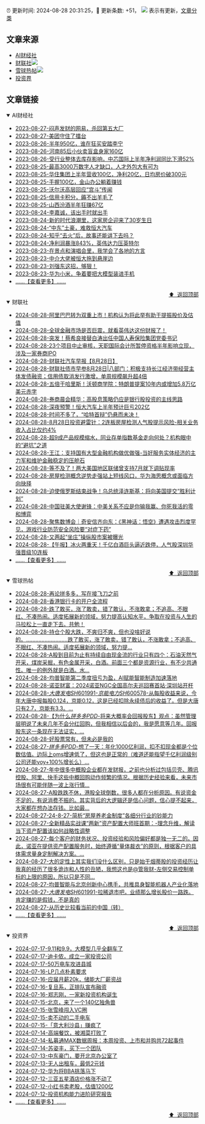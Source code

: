 ##

:alarm_clock: 更新时间: 2024-08-28 20:31:25，:rocket: 更新条数: +51， ![](/assets/dot.png) 表示有更新，[文章分类](/TAGS.md)

## 文章来源

- [AI财经社](#ai财经社)  
- [财联社](#财联社)![](/assets/dot.png)   
- [雪球热帖](#雪球热帖)![](/assets/dot.png)   
- [投资界](#投资界)  

## 文章链接

<details open>
<summary id="ai财经社">
 AI财经社
</summary>


- [2023-08-27-闷声发财的网易，杀回第五大厂](https://www.aicaijing.com.cn/article/18610)  
- [2023-08-27-美团守住了擂台](https://www.aicaijing.com.cn/article/18611)  
- [2023-08-26-半年950亿，谁在狂买安踏李宁](https://www.aicaijing.com.cn/article/18607)  
- [2023-08-26-河南85后小伙卖盲盒身家160亿](https://www.aicaijing.com.cn/article/18608)  
- [2023-08-26-受行业整体去库存影响，中芯国际上半年净利润同比下滑52%](https://www.aicaijing.com.cn/article/18609)  
- [2023-08-25-最高3000万数字人才缺口，人才外包大有可为](https://www.aicaijing.com.cn/article/18601)  
- [2023-08-25-华住集团上半年营收100亿，净利20亿，日均房价破300元](https://www.aicaijing.com.cn/article/18602)  
- [2023-08-25-手握100亿，金山办公躺着赚钱](https://www.aicaijing.com.cn/article/18603)  
- [2023-08-25-沃尔沃高层回应“宫斗”传闻](https://www.aicaijing.com.cn/article/18604)  
- [2023-08-25-信用卡积分，薅不出羊毛了](https://www.aicaijing.com.cn/article/18605)  
- [2023-08-25-山西汾酒半年狂赚67亿](https://www.aicaijing.com.cn/article/18606)  
- [2023-08-24-李嘉诚，该出手时就出手](https://www.aicaijing.com.cn/article/18596)  
- [2023-08-24-新的时代浪潮里，这家房企迎来了30岁生日](https://www.aicaijing.com.cn/article/18597)  
- [2023-08-24-“中东”土豪，难救恒大汽车](https://www.aicaijing.com.cn/article/18598)  
- [2023-08-24-知乎“去火”后，故事还能讲下去吗？](https://www.aicaijing.com.cn/article/18599)  
- [2023-08-24-净利润暴涨843%，英伟达力压英特尔](https://www.aicaijing.com.cn/article/18600)  
- [2023-08-23-在景点和演唱会里，我学会了各地的方言](https://www.aicaijing.com.cn/article/18591)  
- [2023-08-23-中介大佬被恒大拖到悬崖边](https://www.aicaijing.com.cn/article/18592)  
- [2023-08-23-刘强东这招，够狠！](https://www.aicaijing.com.cn/article/18593)  
- [2023-08-23-华为小米，争着要把大模型装进手机](https://www.aicaijing.com.cn/article/18594)  
- [......【查看更多】......](/details/AI财经社.md)

<div align="right"><a href="#文章来源">⬆ &nbsp;返回顶部</a></div>
</details>

<details open>
<summary id="财联社">
 财联社
</summary>


- [2024-08-28-阿里巴巴转为双重上市！机构认为将此举有助于提振股价及估值](https://www.cls.cn/detail/1779202)  
- [2024-08-28-全球金融市场是否巨震，就看英伟达这份财报了！](https://www.cls.cn/detail/1779198)  
- [2024-08-28-突发！蔡希良接替白涛出任中国人寿保险集团党委书记](https://www.cls.cn/detail/1779195)  
- [2024-08-28-23个项目中止审核，天职国际会计所暂停资格半年影响立现，涉及一家券商IPO](https://www.cls.cn/detail/1779007)  
- [2024-08-28-财联社汽车早报【8月28日】](https://www.cls.cn/detail/1779005)  
- [2024-08-28-财联社债市早参8月28日|八部门：积极支持长江经济带经营主体发债融资；信用债取消发行激增，单周规模飙升超4倍](https://www.cls.cn/detail/1779004)  
- [2024-08-28-五倍于哈里斯！沃顿商学院：特朗普提案10年内或增加5.8万亿美元赤字](https://www.cls.cn/detail/1778991)  
- [2024-08-28-券商晨会精华：高股息策略仍应是银行股投资的主线思路](https://www.cls.cn/detail/1778985)  
- [2024-08-28-深夜预警！恒大汽车上半年预计巨亏202亿](https://www.cls.cn/detail/1778957)  
- [2024-08-28-时间不多了，“哈特首辩”仍悬而未决！](https://www.cls.cn/detail/1778981)  
- [2024-08-28-8月28日投资避雷针：2连板房屋检测人气股提示风险-相关业务收入占比仅约4%](https://www.cls.cn/detail/1778982)  
- [2024-08-28-超9成产品规模缩水，同业存单指数基金走向何处？机构眼中的“避坑”之道](https://www.cls.cn/detail/1778986)  
- [2024-08-28-王江：支持国有大型金融机构做优做强-当好服务实体经济的主力军和维护金融稳定的压舱石](https://www.cls.cn/detail/1778998)  
- [2024-08-28-等不及了！两大美国地区联储曾支持7月就下调贴现率](https://www.cls.cn/detail/1779022)  
- [2024-08-28-房屋检测概念逆势走强站上短线风口，华为海思概念或面临方向抉择](https://www.cls.cn/detail/1779058)  
- [2024-08-28-迫使俄罗斯结束战争！乌总统泽连斯基：将向美国提交“胜利计划”](https://www.cls.cn/detail/1779096)  
- [2024-08-28-中国驻美大使谢锋：中美关系不应是你输我赢、你死我活的零和博弈](https://www.cls.cn/detail/1779137)  
- [2024-08-28-聚焦数博会｜奇安信齐向东：《黑神话：悟空》遭遇攻击烈度罕见，游戏行业防范安全风险要“对症下药”](https://www.cls.cn/detail/1779228)  
- [2024-08-28-又两起“坐庄”操纵股市案被曝光](https://www.cls.cn/detail/1779239)  
- [2024-08-28-【午报】冰火两重天！千亿白酒巨头逼近跌停，人气股深圳华强晋级10连板](https://www.cls.cn/detail/1779266)  
- [......【查看更多】......](/details/财联社.md)

<div align="right"><a href="#文章来源">⬆ &nbsp;返回顶部</a></div>
</details>

<details open>
<summary id="雪球热帖">
 雪球热帖
</summary>


- [2024-08-28-再论拼多多，写在接飞刀之前](https://xueqiu.com/6034718386/302773533)  
- [2024-08-28-香港银行卡的开户全流程](https://xueqiu.com/7826304833/302654696)  
- [2024-08-28-跌了敢买，涨了敢卖，错了敢认，不涨敢拿；不追高、不眼红、不凑热闹。适度拓展新的领域，努力提高认知水平，争取在投资与人生的马拉松上一直走下去。共勉！](https://xueqiu.com/8790885129/302649773)  
- [2024-08-28-持仓个股大跌，不爽归不爽，但也没啥好说的。………………………跌了敢买，涨了敢卖，错了敢认，不涨敢拿；不追高、不眼红、不凑热闹。适度拓展新的领域，努力提...](https://xueqiu.com/9742512811/302618373)  
- [2024-08-28-A股到目前为止有持续自由现金流的行业只有四个：石油天然气开采，煤炭采掘，有色金属开采，白酒。前面三个都是资源行业，有不少共通性。唯一的例外就是白酒。水...](https://xueqiu.com/1816672923/302649950)  
- [2024-08-28-均普智能第二季度扭亏为盈，AI赋能智能制造加速落地](https://xueqiu.com/9158060429/302656421)  
- [2024-08-28-诺亚财富：2024诺亚NGC全国高尔夫巡回赛首站·深圳站开杆](https://xueqiu.com/5534115270/302689661)  
- [2024-08-28-$大唐发电SH601991$-$京能电力SH600578$-从每股收益来说，今年大唐中报每股0.124，京能0.12，这是已经扣除永续债后的收益了。但是大唐只有2.7，京能有3.3。...](https://xueqiu.com/8813386760/302649961)  
- [2024-08-28-【为什么$拼多多PDD$-将来大概率会回报股东】观点：虽然管理层明说了未来几年不会分红回购，但我相信以后会的，我是愿意等几年。回报股东这一条现在无法证实，...](https://xueqiu.com/3393395193/302665967)  
- [2024-08-28-好股票常有，但未必是我的](https://xueqiu.com/2245748859/302681980)  
- [2024-08-27-$拼多多PDD$-想了一天：年化1000亿利润，扣不扣现金都是个位数估值。边际上oms增速低了，但这也是正常的（难道还能指望千亿利润级别公司还能yoy+100%增长么）...](https://xueqiu.com/7178218145/302553842)  
- [2024-08-27-年中很多中概股企业都在发财报，之前也分析过包括贝壳、腾讯控股、阿里、快手这些中概回购动作频繁的情况。根据历史经验来看，未来市场很有可能伴随一波上涨行情...](https://xueqiu.com/4857977486/302542052)  
- [2024-08-27-A股跌跌不休，港股全球倒数，很多人都在分析原因。有说资金不足的，有说消费不振的。其实背后的大逻辑还是信心问题，信心提不起来，大家都在想办法存钱。比如最...](https://xueqiu.com/1456239271/302540149)  
- [2024-08-27-24-8-27-简析“房屋养老金制度”各细分行业的钞能力](https://xueqiu.com/8772786299/302538945)  
- [2024-08-27-全新精品实战课“两新”资产配置大师班首期：-理念升维，解读当下资产配置该如何战略性调整](https://xueqiu.com/1092302994/302515457)  
- [2024-08-27-每个客户的财务状况、投资经验和风险偏好都是独一无二的。因此，诺亚在提供资产配置服务时，始终遵循“量体裁衣”的原则，根据客户的具体需求量身定制解决方案。...](https://xueqiu.com/5404882558/302468351)  
- [2024-08-27-大的定性上其实我们没什么区别，只是始于烟蒂股的投资经历让我真的经历了很多诡诈和人性的丑陋，我想这也是@管我财-左侧交易控制单标的上限的原因，所以只是不同...](https://xueqiu.com/1965894836/302459944)  
- [2024-08-27-均普智能与北京创新中心携手，共推具身智能机器人产业化落地](https://xueqiu.com/4422984908/302474217)  
- [2024-08-27-$大唐发电SH601991$-拉稀退市吧，业绩那么增长股价一路跌。肯定赚的是假钱，不是真的](https://xueqiu.com/2241249492/302485375)  
- [2024-08-27-从历史比较看当前的中国（转）](https://xueqiu.com/3882910916/302457192)  
- [......【查看更多】......](/details/雪球热帖.md)

<div align="right"><a href="#文章来源">⬆ &nbsp;返回顶部</a></div>
</details>

<details open>
<summary id="投资界">
 投资界
</summary>


- [2024-07-17-9.11和9.9，大模型几乎全翻车了](https://posts.careerengine.us/p/6697778c44726b29bffa3a09)  
- [2024-07-17-迪卡侬，成立一家投资公司](https://posts.careerengine.us/p/6697778c44726b29bffa3a01)  
- [2024-07-17-50万电车攻进县城](https://posts.careerengine.us/p/6697779c831e1d29eea44253)  
- [2024-07-16-LP几点朴素要求](https://posts.careerengine.us/p/669636a8720ed522248054dc)  
- [2024-07-16-应届月薪20k，储能大厂薪资战](https://posts.careerengine.us/p/669636a8720ed522248054d4)  
- [2024-07-16-复旦系，正排队宣布融资](https://posts.careerengine.us/p/66963699cb38e136a496986c)  
- [2024-07-16-郑志刚，一家新投资机构诞生](https://posts.careerengine.us/p/66963699cb38e136a4969874)  
- [2024-07-15-北京，来了一个140亿独角兽](https://posts.careerengine.us/p/6694db59a0c3ac562b61f9af)  
- [2024-07-15-张雪峰闯入VC圈](https://posts.careerengine.us/p/6694db59a0c3ac562b61f9b7)  
- [2024-07-15-卖不动的二手电车](https://posts.careerengine.us/p/6694db6836b2f1565d9b541a)  
- [2024-07-15-「意大利沙县」赚疯了](https://posts.careerengine.us/p/6694db6836b2f1565d9b5422)  
- [2024-07-14-高端餐饮，被湘菜打败了](https://posts.careerengine.us/p/6693862333c6e710d0bf9dc4)  
- [2024-07-14-私募通MAX数据周报：本周投资、上市和并购共72起事件](https://posts.careerengine.us/p/6693862333c6e710d0bf9dcc)  
- [2024-07-14-苏姿丰，买下一个团队](https://posts.careerengine.us/p/6693861481427510b2b9c123)  
- [2024-07-13-中东豪门，要开北京办公室了](https://posts.careerengine.us/p/66922794a876f80d113b51fe)  
- [2024-07-13-无人出租车，最低2元钱](https://posts.careerengine.us/p/669227b82202ae0dfac5d713)  
- [2024-07-12-华为将BBA挑落马下](https://posts.careerengine.us/p/6690a6c68082df14ead7eaac)  
- [2024-07-12-三亚五星酒店价格涨不动了](https://posts.careerengine.us/p/6690a6c68082df14ead7eaa4)  
- [2024-07-12-小红书卖老股，估值1200亿](https://posts.careerengine.us/p/6690a6b756b00014bcc00e8f)  
- [2024-07-12-投资机构能力进阶研究报告](https://posts.careerengine.us/p/6690a6b756b00014bcc00e87)  
- [......【查看更多】......](/details/投资界.md)

<div align="right"><a href="#文章来源">⬆ &nbsp;返回顶部</a></div>
</details>
